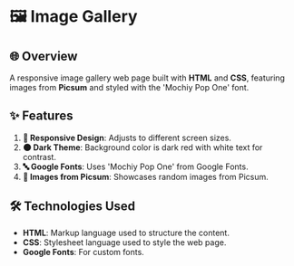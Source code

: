 # 🖼️ Image Gallery

## 🌐 Overview
A responsive image gallery web page built with **HTML** and **CSS**, featuring images from **Picsum** and styled with the 'Mochiy Pop One' font.

## ✨ Features
1. **📱 Responsive Design**: Adjusts to different screen sizes.
2. **🌑 Dark Theme**: Background color is dark red with white text for contrast.
3. **🔤 Google Fonts**: Uses 'Mochiy Pop One' from Google Fonts.
4. **📸 Images from Picsum**: Showcases random images from Picsum.
   
## 🛠️ Technologies Used
- **HTML**: Markup language used to structure the content.
- **CSS**: Stylesheet language used to style the web page.
- **Google Fonts**: For custom fonts.
